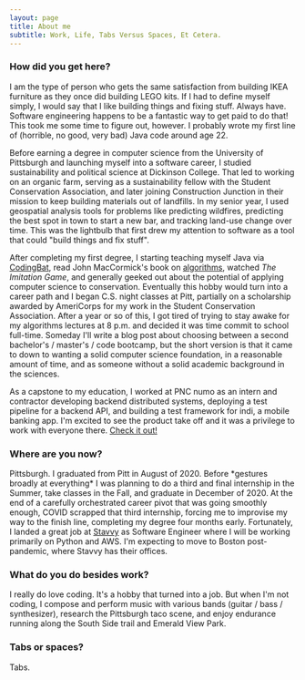 ```yaml
---
layout: page
title: About me
subtitle: Work, Life, Tabs Versus Spaces, Et Cetera.
---
```


### How did you get here?

I am the type of person who gets the same satisfaction from building IKEA furniture as they once did building LEGO kits. If I had to define myself simply, I would say that I like building things and fixing stuff. Always have. Software engineering happens to be a fantastic way to get paid to do that! This took me some time to figure out, however. I probably wrote my first line of (horrible, no good, very bad) Java code around age 22.

Before earning a degree in computer science from the University of Pittsburgh and launching myself into a software career, I studied sustainability and political science at Dickinson College. That led to working on an organic farm, serving as a sustainability fellow with the Student Conservation Association, and later joining Construction Junction in their mission to keep building materials out of landfills. In my senior year, I used geospatial analysis tools for problems like predicting wildfires, predicting the best spot in town to start a new bar, and tracking land-use change over time. This was the lightbulb that first drew my attention to software as a tool that could "build things and fix stuff".

After completing my first degree, I starting teaching myself Java via [CodingBat](https://codingbat.com/java), read John MacCormick's book on [algorithms](https://en.wikipedia.org/wiki/9_Algorithms_That_Changed_the_Future), watched *The Imitation Game*, and generally geeked out about the potential of applying computer science to conservation. Eventually this hobby would turn into a career path and I began C.S. night classes at Pitt, partially on a scholarship awarded by AmeriCorps for my work in the Student Conservation Association. After a year or so of this, I got tired of trying to stay awake for my algorithms lectures at 8 p.m. and decided it was time commit to school full-time. Someday I'll write a blog post about choosing between a second bachelor's / master's / code bootcamp, but the short version is that it came to down to wanting a solid computer science foundation, in a reasonable amount of time, and as someone without a solid academic background in the sciences.

As a capstone to my education, I worked at PNC numo as an intern and contractor developing backend distributed systems, deploying a test pipeline for a backend API, and building a test framework for indi, a mobile banking app. I'm excited to see the product take off and it was a privilege to work with everyone there. [Check it out!](https://goindi.com/)

### Where are you now?

Pittsburgh. I graduated from Pitt in August of 2020. Before \*gestures broadly at everything\* I was planning to do a third and final internship in the Summer, take classes in the Fall, and graduate in December of 2020. At the end of a carefully orchestrated career pivot that was going smoothly enough, COVID scrapped that third internship, forcing me to improvise my way to the finish line, completing my degree four months early. Fortunately, I landed a great job at [Stavvy](https://www.stavvy.com) as Software Engineer where I will be working primarily on Python and AWS. I'm expecting to move to Boston post-pandemic, where Stavvy has their offices. 

### What do you do besides work?

I really do love coding. It's a hobby that turned into a job. But when I'm not coding, I compose and perform music with various bands (guitar / bass / synthesizer), research the Pittsburgh taco scene, and enjoy endurance running along the South Side trail and Emerald View Park.

### Tabs or spaces?
Tabs.
